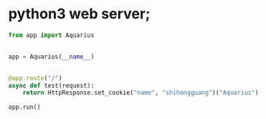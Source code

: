 # python3 web server;

```python
from app import Aquarius


app = Aquarius(__name__)


@app.route("/")
async def test(request):
	return HttpResponse.set_cookie("name", "shihongguang")("Aquarius")

app.run()
```
